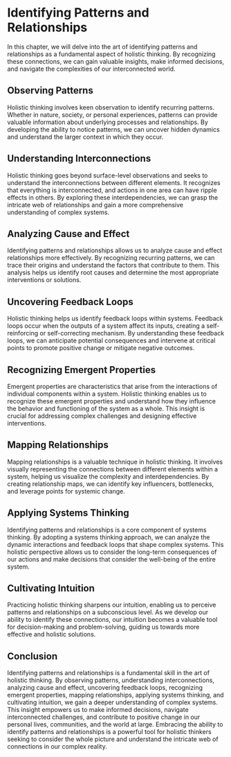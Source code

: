Identifying Patterns and Relationships
=================================================

In this chapter, we will delve into the art of identifying patterns and relationships as a fundamental aspect of holistic thinking. By recognizing these connections, we can gain valuable insights, make informed decisions, and navigate the complexities of our interconnected world.

Observing Patterns
------------------

Holistic thinking involves keen observation to identify recurring patterns. Whether in nature, society, or personal experiences, patterns can provide valuable information about underlying processes and relationships. By developing the ability to notice patterns, we can uncover hidden dynamics and understand the larger context in which they occur.

Understanding Interconnections
------------------------------

Holistic thinking goes beyond surface-level observations and seeks to understand the interconnections between different elements. It recognizes that everything is interconnected, and actions in one area can have ripple effects in others. By exploring these interdependencies, we can grasp the intricate web of relationships and gain a more comprehensive understanding of complex systems.

Analyzing Cause and Effect
--------------------------

Identifying patterns and relationships allows us to analyze cause and effect relationships more effectively. By recognizing recurring patterns, we can trace their origins and understand the factors that contribute to them. This analysis helps us identify root causes and determine the most appropriate interventions or solutions.

Uncovering Feedback Loops
-------------------------

Holistic thinking helps us identify feedback loops within systems. Feedback loops occur when the outputs of a system affect its inputs, creating a self-reinforcing or self-correcting mechanism. By understanding these feedback loops, we can anticipate potential consequences and intervene at critical points to promote positive change or mitigate negative outcomes.

Recognizing Emergent Properties
-------------------------------

Emergent properties are characteristics that arise from the interactions of individual components within a system. Holistic thinking enables us to recognize these emergent properties and understand how they influence the behavior and functioning of the system as a whole. This insight is crucial for addressing complex challenges and designing effective interventions.

Mapping Relationships
---------------------

Mapping relationships is a valuable technique in holistic thinking. It involves visually representing the connections between different elements within a system, helping us visualize the complexity and interdependencies. By creating relationship maps, we can identify key influencers, bottlenecks, and leverage points for systemic change.

Applying Systems Thinking
-------------------------

Identifying patterns and relationships is a core component of systems thinking. By adopting a systems thinking approach, we can analyze the dynamic interactions and feedback loops that shape complex systems. This holistic perspective allows us to consider the long-term consequences of our actions and make decisions that consider the well-being of the entire system.

Cultivating Intuition
---------------------

Practicing holistic thinking sharpens our intuition, enabling us to perceive patterns and relationships on a subconscious level. As we develop our ability to identify these connections, our intuition becomes a valuable tool for decision-making and problem-solving, guiding us towards more effective and holistic solutions.

Conclusion
----------

Identifying patterns and relationships is a fundamental skill in the art of holistic thinking. By observing patterns, understanding interconnections, analyzing cause and effect, uncovering feedback loops, recognizing emergent properties, mapping relationships, applying systems thinking, and cultivating intuition, we gain a deeper understanding of complex systems. This insight empowers us to make informed decisions, navigate interconnected challenges, and contribute to positive change in our personal lives, communities, and the world at large. Embracing the ability to identify patterns and relationships is a powerful tool for holistic thinkers seeking to consider the whole picture and understand the intricate web of connections in our complex reality.
